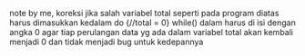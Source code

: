 note by me, koreksi jika salah
variabel total seperti pada program diatas harus dimasukkan kedalam do {//total = 0} while() dalam harus di isi dengan angka 0 
agar tiap perulangan data yg ada dalam variabel total akan kembali menjadi 0 dan tidak menjadi bug untuk kedepannya

